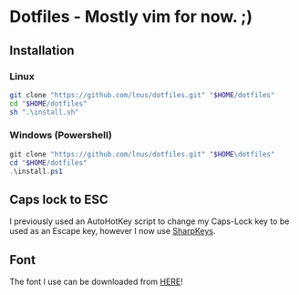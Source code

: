 # Dotfiles - Mostly vim for now. ;)

## Installation

### Linux
```sh
git clone "https://github.com/lnus/dotfiles.git" "$HOME/dotfiles"
cd "$HOME/dotfiles"
sh ".\install.sh"
```

### Windows (Powershell)
```powershell
git clone "https://github.com/lnus/dotfiles.git" "$HOME\dotfiles"
cd "$HOME/dotfiles"
.\install.ps1
```

## Caps lock to ESC

I previously used an AutoHotKey script to change my Caps-Lock key to be used as an Escape key, however I now use [SharpKeys](https://github.com/randyrants/sharpkeys).

## Font

The font I use can be downloaded from [HERE](https://github.com/sgolovine/PlexNerdfont)!
